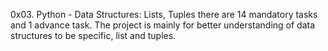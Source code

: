 0x03. Python - Data Structures: Lists, Tuples
there are 14 mandatory tasks and 1 advance task. The project is mainly for better understanding of data structures to be specific, list and tuples.
